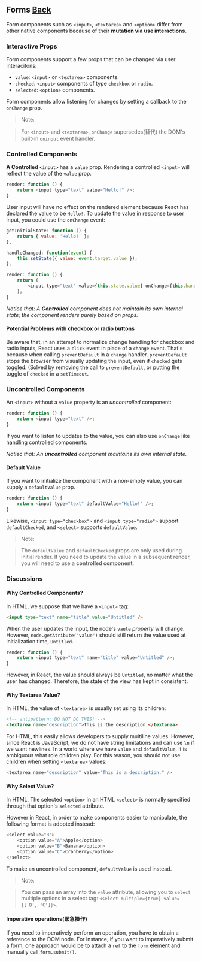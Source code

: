 ## Forms [Back](./../react.md)

Form components such as `<input>`, `<textarea>` and `<option>` differ from other native components because of their **mutation via use interactions**.

### Interactive Props

Form components support a few props that can be changed via user interacitons:

- `value`: `<input>` or `<textarea>` components.
- `checked`: `<input>` components of type `checkbox` or `radio`.
- `selected`: `<option>` components.

Form components allow listening for changes by setting a callback to the `onChange` prop.

> Note:

> For `<input>` and `<textarea>`, `onChange` supersedes(替代) the DOM's built-in `oninput` event handler.

### Controlled Components

**A Controlled** `<input>` has a `value` prop. Rendering a controlled `<input>` will reflect the value of the `value` prop.

```js
render: function () {
    return <input type="text" value="Hello!" />;
}
```

User input will have no effect on the rendered element because React has declared the value to be `Hello!`. To update the value in response to user input, you could use the `onChange` event:

```js
getInitialState: function () {
    return { value: 'Hello!' };
},

handleChanged: function(event) {
    this.setState({ value: event.target.value });
},

render: function () {
    return (
        <input type="text" value={this.state.value} onChange={this.handleChanged} />
    );
}
```

*Notice that: A **Controlled** component does not maintain its own internal state; the component renders purely based on props.*

#### Potential Problems with checkbox or radio buttons

Be aware that, in an attempt to normalize change handling for checkbox and radio inputs, React uses a `click` event in place of a `change` event. That's because when calling `preventDefault` in a `change` handler. `preventDefault` stops the browser from visually updating the input, even if `checked` gets toggled. (Solved by removing the call to `preventDefault`, or putting the toggle of `checked` in a `setTimeout`.

### Uncontrolled Components

An `<input>` without a `value` property is an *uncontrolled* component:

```js
render: function () {
    return <input type="text" />;
}
```

If you want to listen to updates to the value, you can also use `onChange` like handling controlled components.

*Notiec that: An **uncontrolled** component maintains its own internal state.*

#### Default Value

If you want to initialize the component with a non-empty value, you can supply a `defaultValue` prop.

```js
render: function () {
    return <input type="text" defaultValue="Hello!" />;
}
```

Likewise, `<input type="checkbox">` and `<input type="radio">` support `defaultChecked`, and `<select>` supports `defaultValue`.

> Note:

> The `defaultValue` and `defaultChecked` props are only used during initial render. If you need to update the value in a subsequent render, you will need to use a **controlled component**.

### Discussions

#### Why Controlled Components?

In HTML, we suppose that we have a `<input>` tag:

```html
<input type="text" name="title" value="Untitled" />
```

When the user updates the input, the node's `vaule` *property* will change. However, `node.getAtribute('value')` should still return the value used at initialization time, `Untitled`.

```js
render: function () {
    return <input type="text" name="title" value="Untitled" />;
}
```

However, in React, the value should always be `Untitled`, no matter what the user has changed. Therefore, the state of the view has kept in consistent.

#### Why Textarea Value?

In HTML, the value of `<textarea>` is usually set using its children:

```html
<!-- antipattern: DO NOT DO THIS! -->
<textarea name="description">This is the description.</textarea>
```

For HTML, this easily allows developers to supply multiline values. However, since React is JavaScript, we do not have string limitations and can use `\n` if we want newlines. In a world where we have `value` and `defaultValue`, it is ambiguous what role children play. For this reason, you should not use children when setting `<textarea>` values:

```js
<textarea name="description" value="This is a description." />
```

#### Why Select Value?

In HTML, The selected `<option>` in an HTML `<select>` is normally specified through that option's `selected` attribute.

However in React, in order to make components easier to manipulate, the following format is adopted instead:

```js
<select value="B">
    <option value="A">Apple</option>
    <option value="B">Banana</option>
    <option value="C">Cranberry</option>
</select>
```

To make an uncontrolled component, `defaultValue` is used instead.

> Note:

> You can pass an array into the `value` attribute, allowing you to `select` multiple options in a select tag: `<select multiple={true} value={['B', 'C']}>`.

#### Imperative operations(緊急操作)

If you need to imperatively perform an operation, you have to obtain a reference to the DOM node. For instance, if you want to imperatively submit a form, one approach would be to attach a `ref` to the `form` element and manually call `form.submit()`.